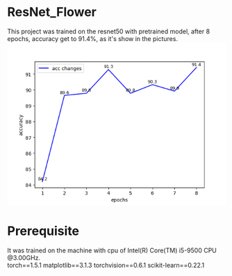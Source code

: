 # ResNet_Flower
This project was trained on the resnet50 with pretrained model, after 8 epochs, accuracy get to 91.4%, as it's show in the pictures.
![](https://github.com/JIHON/ResNet_Flower/blob/main/train_epoch8.png)
# Prerequisite
It was trained on the machine with cpu of Intel(R) Core(TM) i5-9500 CPU @3.00GHz.  
torch==1.5.1  matplotlib==3.1.3  torchvision==0.6.1  scikit-learn==0.22.1
